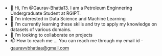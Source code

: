 - 👋 Hi, I’m @Gaurav-Bhatia13. I am a Petroleum Enginnering Undergraduate Student at RGIPT.
- 👀 I’m interested in Data Science and Machine Learning
- 🌱 I’m currently learning these skills and try to apply my knowledge on datasets of various domains.
- 💞️ I’m looking to collaborate on projects 
- 📫 How to reach me ... You can reach me through my email id - gauravvbhatiaa@gmail.com

<!---
Gaurav-Bhatia13/Gaurav-Bhatia13 is a ✨ special ✨ repository because its `README.md` (this file) appears on your GitHub profile.
You can click the Preview link to take a look at your changes.
--->
